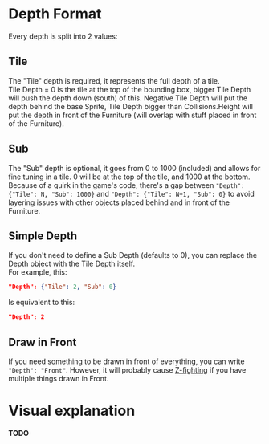 # Depth Format

Every depth is split into 2 values:

## Tile

The "Tile" depth is required, it represents the full depth of a tile.  
Tile Depth = 0 is the tile at the top of the bounding box, bigger Tile Depth will push the depth down (south) of this. Negative Tile Depth will put the depth behind the base Sprite, Tile Depth bigger than Collisions.Height will put the depth in front of the Furniture (will overlap with stuff placed in front of the Furniture).

## Sub

The "Sub" depth is optional, it goes from 0 to 1000 (included) and allows for fine tuning in a tile. 0 will be at the top of the tile, and 1000 at the bottom.  
Because of a quirk in the game's code, there's a gap between `"Depth": {"Tile": N, "Sub": 1000}` and `"Depth": {"Tile": N+1, "Sub": 0}` to avoid layering issues with other objects placed behind and in front of the Furniture.

## Simple Depth

If you don't need to define a Sub Depth (defaults to 0), you can replace the Depth object with the Tile Depth itself.  
For example, this:
```json
"Depth": {"Tile": 2, "Sub": 0}
```
Is equivalent to this:
```json
"Depth": 2
```

## Draw in Front

If you need something to be drawn in front of everything, you can write `"Depth": "Front"`. However, it will probably cause [Z-fighting](https://en.wikipedia.org/wiki/Z-fighting) if you have multiple things drawn in Front.

# Visual explanation

**TODO**